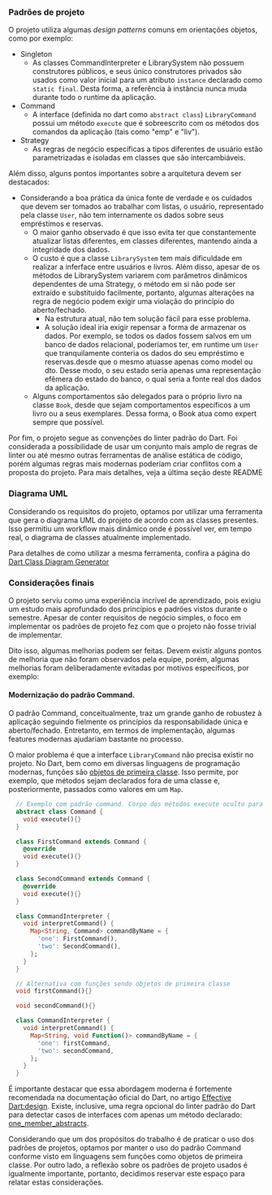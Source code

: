 ### Padrões de projeto

O projeto utiliza algumas _design patterns_ comuns em orientações objetos, como por exemplo:

- Singleton
  - As classes CommandInterpreter e LibrarySystem não possuem construtores públicos, e seus único construtores privados são usados como valor inicial para um atributo `instance` declarado como `static final`. Desta forma, a referência à instância nunca muda durante todo o runtime da aplicação.
- Command
  - A interface (definida no dart como `abstract class`) `LibraryCommand` possui um método `execute` que é sobreescrito com os métodos dos comandos da aplicação (tais como "emp" e "liv").
- Strategy
  - As regras de negócio específicas a tipos diferentes de usuário estão parametrizadas e isoladas em classes que são intercambiáveis.

Além disso, alguns pontos importantes sobre a arquitetura devem ser destacados:

- Considerando a boa prática da única fonte de verdade e os cuidados que devem ser tomados ao trabalhar com listas, o usuário, representado pela classe `User`, não tem internamente os dados sobre seus empréstimos e reservas.
  - O maior ganho observado é que isso evita ter que constantemente atualizar listas diferentes, em classes diferentes, mantendo ainda a integridade dos dados.
  - O custo é que a classe `LibrarySystem` tem mais dificuldade em realizar a inferface entre usuários e livros. Além disso, apesar de os métodos de LibrarySystem variarem com parâmetros dinâmicos dependentes de uma Strategy, o método em si não pode ser extraído e substituido facilmente, portanto, algumas alterações na regra de negócio podem exigir uma violação do princípio do aberto/fechado.
    - Na estrutura atual, não tem solução fácil para esse problema.
    - A solução ideal iria exigir repensar a forma de armazenar os dados. Por exemplo, se todos os dados fossem salvos em um banco de dados relacional, poderíamos ter, em runtime um `User` que tranquilamente conteria os dados do seu empréstimo e reservas.desde que o mesmo atuasse apenas como model ou dto. Desse modo, o seu estado seria apenas uma representação efêmera do estado do banco, o qual seria a fonte real dos dados da aplicação.
  - Alguns comportamentos são delegados para o próprio livro na classe `Book`, desde que sejam comportamentos específicos a um livro ou a seus exemplares. Dessa forma, o Book atua como expert sempre que possível.

Por fim, o projeto segue as convenções do linter padrão do Dart. Foi considerada a possibilidade de usar um conjunto mais amplo de regras de linter ou até mesmo outras ferramentas de análise estática de código, porém algumas regras mais modernas poderiam criar conflitos com a proposta do projeto. Para mais detalhes, veja a última seção deste README

### Diagrama UML

Considerando os requisitos do projeto, optamos por utilizar uma ferramenta que gera o diagrama UML do projeto de acordo com as classes presentes. Isso permitiu um workflow mais dinâmico onde é possível ver, em tempo real, o diagrama de classes atualmente implementado.

Para detalhes de como utilizar a mesma ferramenta, confira a página do [Dart Class Diagram Generator](https://pub.dev/packages/dcdg)

### Considerações finais

O projeto serviu como uma experiência incrível de aprendizado, pois exigiu um estudo mais aprofundado dos princípios e padrões vistos durante o semestre. Apesar de conter requisitos de negócio simples, o foco em implementar os padrões de projeto fez com que o projeto não fosse trivial de implementar.

Dito isso, algumas melhorias podem ser feitas. Devem existir alguns pontos de melhoria que não foram observados pela equipe, porém, algumas melhorias foram deliberadamente evitadas por motivos específicos, por exemplo:

#### Modernização do padrão Command.

O padrão Command, conceitualmente, traz um grande ganho de robustez à aplicação seguindo fielmente os princípios da responsabilidade única e aberto/fechado. Entretanto, em termos de implementação, algumas features modernas ajudariam bastante no processo.

O maior problema é que a interface `LibraryCommand` não precisa existir no projeto. No Dart, bem como em diversas linguagens de programação modernas, funções são [objetos de primeira classe](https://dart.dev/language/functions#functions-as-first-class-objects). Isso permite, por exemplo, que métodos sejam declarados fora de uma classe e, posteriormente, passados como valores em um `Map`.

```dart
  // Exemplo com padrão command. Corpo dos métodos execute oculto para fins de simplificar o exemplo
  abstract class Command {
    void execute(){}
  }

  class FirstCommand extends Command {
    @override
    void execute(){}
  }

  class SecondCommand extends Command {
    @override
    void execute(){}
  }

  class CommandInterpreter {
    void interpretCommand() {
      Map<String, Command> commandByName = {
        'one': FirstCommand(),
        'two': SecondCommand(),
      };
    }
  }

  // Alternativa com funções sendo objetos de primeira classe
  void firstCommand(){}

  void secondCommand(){}

  class CommandInterpreter {
    void interpretCommand() {
      Map<String, void Function()> commandByName = {
        'one': firstCommand,
        'two': secondCommand,
      };
    }
  }
```

É importante destacar que essa abordagem moderna é fortemente recomendada na documentação oficial do Dart, no artigo [Effective Dart:design](https://dart.dev/effective-dart/design#avoid-defining-a-one-member-abstract-class-when-a-simple-function-will-do). Existe, inclusive, uma regra opcional do linter padrão do Dart para detectar casos de interfaces com apenas um método declarado: [one_member_abstracts](https://dart.dev/tools/linter-rules/one_member_abstracts).

Considerando que um dos propósitos do trabalho é de praticar o uso dos padrões de projetos, optamos por manter o uso do padrão Command conforme visto em linguagens sem funções como objetos de primeira classe. Por outro lado, a reflexão sobre os padrões de projeto usados é igualmente importante, portanto, decidimos reservar este espaço para relatar estas considerações.
